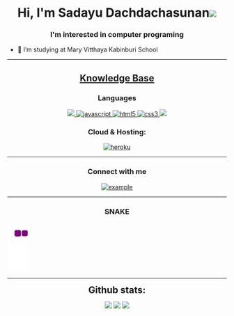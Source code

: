 <h1 align="center">Hi, I'm Sadayu Dachdachasunan<img width="30px" src="https://raw.githubusercontent.com/iampavangandhi/iampavangandhi/master/gifs/Hi.gif"></h1>
<h3 font-size="20" align="center">I'm interested in computer programing</h3>


- 🏫 I’m studying at Mary Vitthaya Kabinburi School

---


<h2 align="center"><u><b>Knowledge Base</b></u></h2>


<h3 align="center">Languages</h3>
<p align="center">
  <a href="https://www.python.org/" target="_blank"> 
    <img src="https://img.shields.io/badge/Python-FFD43B?style=for-the-badge&logo=python&logoColor=darkgreen"/> 
  </a>
  <a href="https://developer.mozilla.org/en-US/docs/Web/JavaScript" target="_blank"> 
    <img src="https://img.shields.io/badge/Javascript-F7DF1E.svg?style=for-the-badge&logo=javascript&logoColor=black"
      alt="javascript"/> 
  </a>
  <a href="https://www.w3.org/html/" target="_blank"> 
    <img src="https://img.shields.io/badge/html-E34F26.svg?style=for-the-badge&logo=html5&logoColor=white"
      alt="html5"/> 
  </a>
  <a href="https://www.w3schools.com/css/" target="_blank">
    <img src="https://img.shields.io/badge/css-1572B6.svg?style=for-the-badge&logo=css3&logoColor=white"
      alt="css3"/>
  </a>
   <a href="https://www.w3schools.com/CPP/default.asp" target="_blank">
    <img src="https://img.shields.io/badge/C%2B%2B-00599C?style=for-the-badge&logo=c%2B%2B&logoColor=white"/>
  </a>
</p>

<h3 align="center">Cloud & Hosting:</h3>
<p align="center">
  <a href="https://heroku.com" target="_blank"> 
    <img src="https://img.shields.io/badge/heroku-430098.svg?style=for-the-badge&logo=heroku&logoColor=white"
      alt="heroku"/> 
  </a> 
</p>



----

<h3 align="center">Connect with me</h3>

<div style="margin-top:10px" align="center">
  <div>
    <a  href="https://www.facebook.com/profile.php?id=100015950765640" target="_blank">
      <img src="https://img.shields.io/badge/Facebook-1877F2?style=for-the-badge&logo=facebook&logoColor=white" alt="example"/>
    </a>
  </div>
</div>

----
<h3 align="center">SNAKE</h3>

![snake gif](https://github.com/ppoohh25/ppoohh25/blob/output/github-contribution-grid-snake.gif)

----

<div align="center">
<h2 align="center" style="margin: 5px 10px;">Github stats:</h2> 

[![](https://github-readme-stats.vercel.app/api?username=ppoohh25&show_icons=true&theme=tokyonight&hide_border=true&locale=en)](https://github.com/ppoohh25)
[![](https://github-readme-streak-stats.herokuapp.com/?user=ppoohh25&theme=material-palenight)](https://github.com/ppoohh25)
[![](https://activity-graph.herokuapp.com/graph?username=ppoohh25&custom_title=ppoohh25%27s%20Contribution%20Graph&theme=tokyonight)](https://github.com/ppoohh25)
</div>
